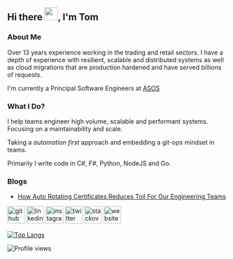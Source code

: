 ## Hi there <img src="https://raw.githubusercontent.com/MartinHeinz/MartinHeinz/master/wave.gif" width="30px">, I'm Tom

### About Me
Over 13 years experience working in the trading and retail sectors. I have a depth of experience with resilient, scalable and distributed systems as well as  cloud migrations that are production hardened and have served billions of requests.

I'm currently a Principal Software Engineers at [ASOS](https://www.asos.com/)

### What I Do?

I help teams engineer high volume, scalable and performant systems. Focusing on a maintainability and scale.

Taking a *automation first* approach and embedding a git-ops mindset in teams.

Primarily I write code in C#, F#, Python, NodeJS and Go.

### Blogs

- [How Auto Rotating Certificates Reduces Toil For Our Engineering Teams](https://medium.com/asos-techblog/how-auto-rotating-certificates-reduces-toil-for-our-engineering-teams-d93b1df7892f)

[<img src='https://cdn.jsdelivr.net/npm/simple-icons@3.0.1/icons/github.svg' alt='github' height='40'>](https://github.com/tom-scott)  [<img src='https://cdn.jsdelivr.net/npm/simple-icons@3.0.1/icons/linkedin.svg' alt='linkedin' height='40'>](https://www.linkedin.com/in/tom-a-scott/)  [<img src='https://cdn.jsdelivr.net/npm/simple-icons@3.0.1/icons/instagram.svg' alt='instagram' height='40'>](https://www.instagram.com/tomascott/)  [<img src='https://cdn.jsdelivr.net/npm/simple-icons@3.0.1/icons/twitter.svg' alt='twitter' height='40'>](https://twitter.com/tomascott)  [<img src='https://cdn.jsdelivr.net/npm/simple-icons@3.0.1/icons/stackoverflow.svg' alt='stackoverflow' height='40'>](https://stackoverflow.com/users/20967559)  [<img src='https://cdn.jsdelivr.net/npm/simple-icons@3.0.1/icons/icloud.svg' alt='website' height='40'>](https://tomscott.me)  

[![Top Langs](https://github-readme-stats.vercel.app/api/top-langs/?username=tom-scott)](https://github.com/anuraghazra/github-readme-stats)

![Profile views](https://gpvc.arturio.dev/tom-scott)  